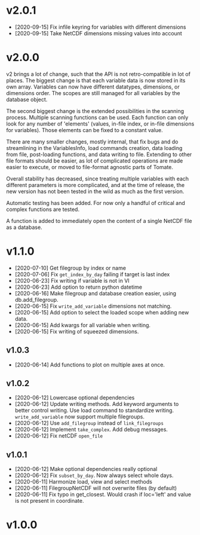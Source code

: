 # v2.0.1

- [2020-09-15] Fix infile keyring for variables with different dimensions
- [2020-09-15] Take NetCDF dimensions missing values into account

# v2.0.0

  v2 brings a lot of change, such that the API is not retro-compatible in lot of places.
  The biggest change is that each variable data is now stored in its own array.
  Variables can now have different datatypes, dimensions, or dimensions order.
  The scopes are still managed for all variables by the database object.

  The second biggest change is the extended possibilities in the scanning process.
  Multiple scanning functions can be used. Each function can only look for any number
  of 'elements' (values, in-file index, or in-file dimensions for variables). Those
  elements can be fixed to a constant value.
  
  There are many smaller changes, mostly internal, that fix bugs and do streamlining
  in the VariablesInfo, load commands creation, data loading from file, post-loading
  functions, and data writing to file.
  Extending to other file formats should be easier, as lot of complicated operations
  are made easier to execute, or moved to file-format agnostic parts of Tomate.
  
  Overall stability has decreased, since treating multiple variables with each different
  parameters is more complicated, and at the time of release, the new version has not been
  tested in the wild as much as the first version.
  
  Automatic testing has been added. For now only a handful of critical and complex
  functions are tested.
  
  A function is added to immediately open the content of a single NetCDF file as a
  database.
  

# v1.1.0

- [2020-07-10] Get filegroup by index or name
- [2020-07-06] Fix `get_index_by_day` failing if target is last index
- [2020-06-23] Fix writing if variable is not in VI
- [2020-06-23] Add option to return python datetime
- [2020-06-16] Make filegroup and database creation easier, using db.add_filegroup.
- [2020-06-15] Fix `write_add_variable` dimensions not matching.
- [2020-06-15] Add option to select the loaded scope when adding new data.
- [2020-06-15] Add kwargs for all variable when writing.
- [2020-06-15] Fix writing of squeezed dimensions.

## v1.0.3

- [2020-06-14] Add functions to plot on multiple axes at once.

## v1.0.2

- [2020-06-12] Lowercase optional dependencies
- [2020-06-12] Update writing methods. Add keyword arguments to better control writing.
  Use load command to standardize writing.
  `write_add_variable` now support multiple filegroups.
- [2020-06-12] Use `add_filegroup` instead of `link_filegroups`
- [2020-06-12] Implement `take_complex`. Add debug messages.
- [2020-06-12] Fix netCDF `open_file`

## v1.0.1

- [2020-06-12] Make optional dependencies really optional
- [2020-06-12] Fix `subset_by_day`. Now always select whole days.
- [2020-06-11] Harmonize load, view and select methods
- [2020-06-11] FilegroupNetCDF will not overwrite files (by default)
- [2020-06-11] Fix typo in get_closest. Would crash if loc='left' and value is not present in coordinate.

# v1.0.0

